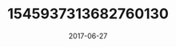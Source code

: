 ---
title: "1545937313682760130"
cover: "2017-06-27 06.48.30 1545937313682760130_46248401"
photo: "2017-06-27 06.48.30 1545937313682760130_46248401"
date: "2017-06-27"
type: "photo"
---